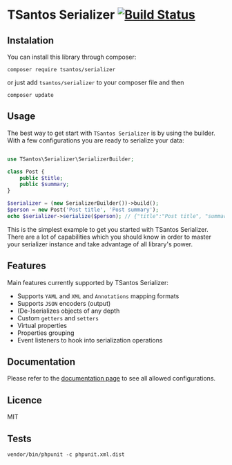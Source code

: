 # TSantos Serializer [![Build Status](https://travis-ci.org/tsantos84/serializer.svg?branch=master)](https://travis-ci.org/tsantos84/serializer)

## Instalation

You can install this library through composer:

`composer require tsantos/serializer`

or just add `tsantos/serializer` to your composer file and then

`composer update`

## Usage

The best way to get start with `TSantos Serializer` is by using the builder.
With a few configurations you are ready to serialize your data:

```php

use TSantos\Serializer\SerializerBuilder;

class Post {
    public $title;
    public $summary;
}

$serializer = (new SerializerBuilder())->build();
$person = new Post('Post title', 'Post summary');
echo $serializer->serialize($person); // {"title":"Post title", "summary":"Post summary"}
```

This is the simplest example to get you started with TSantos Serializer. There are
a lot of capabilities which you should know in order to master your serializer instance
and take advantage of all library's power.

## Features

Main features currently supported by TSantos Serializer:

* Supports `YAML` and `XML` and `Annotations` mapping formats
* Supports `JSON` encoders (output)
* (De-)serializes objects of any depth
* Custom `getters` and `setters`
* Virtual properties
* Properties grouping
* Event listeners to hook into serialization operations

## Documentation

Please refer to the [documentation page](https://tsantos-serializer.readthedocs.io) to see all allowed configurations.

## Licence

MIT

## Tests

  `vendor/bin/phpunit -c phpunit.xml.dist`
